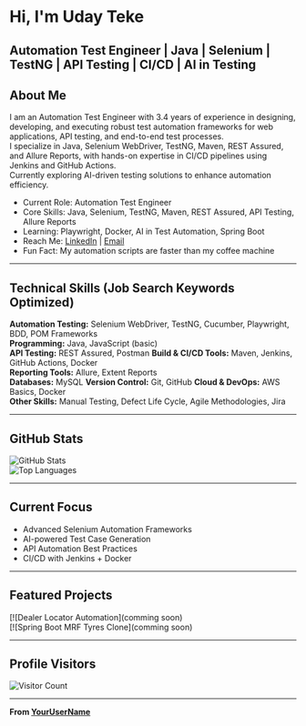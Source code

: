 # Hi, I'm Uday Teke
## Automation Test Engineer | Java | Selenium | TestNG | API Testing | CI/CD | AI in Testing

## About Me
I am an Automation Test Engineer with 3.4 years of experience in designing, developing, and executing robust test automation frameworks for web applications, API testing, and end-to-end test processes.  
I specialize in Java, Selenium WebDriver, TestNG, Maven, REST Assured, and Allure Reports, with hands-on expertise in CI/CD pipelines using Jenkins and GitHub Actions.  
Currently exploring AI-driven testing solutions to enhance automation efficiency.

- Current Role: Automation Test Engineer  
- Core Skills: Java, Selenium, TestNG, Maven, REST Assured, API Testing, Allure Reports  
- Learning: Playwright, Docker, AI in Test Automation, Spring Boot  
- Reach Me: [LinkedIn](https://www.linkedin.com/in/udayteke) | [Email](uday.teke23@gmail.com)  
- Fun Fact: My automation scripts are faster than my coffee machine

---

## Technical Skills (Job Search Keywords Optimized)
**Automation Testing:** Selenium WebDriver, TestNG, Cucumber, Playwright, BDD, POM Frameworks  
**Programming:** Java, JavaScript (basic)  
**API Testing:** REST Assured, Postman
**Build & CI/CD Tools:** Maven, Jenkins, GitHub Actions, Docker  
**Reporting Tools:** Allure, Extent Reports  
**Databases:** MySQL 
**Version Control:** Git, GitHub
**Cloud & DevOps:** AWS Basics, Docker  
**Other Skills:** Manual Testing, Defect Life Cycle, Agile Methodologies, Jira

---

## GitHub Stats
![GitHub Stats](https://github-readme-stats.vercel.app/api?username=YourUserName&show_icons=true&theme=default&count_private=true)  
![Top Languages](https://github-readme-stats.vercel.app/api/top-langs/?username=YourUserName&layout=compact&theme=default)

---

## Current Focus
- Advanced Selenium Automation Frameworks  
- AI-powered Test Case Generation    
- API Automation Best Practices  
- CI/CD with Jenkins + Docker  

---

## Featured Projects
[![Dealer Locator Automation](comming soon)  
[![Spring Boot MRF Tyres Clone](comming soon)  

---

## Profile Visitors
![Visitor Count](https://komarev.com/ghpvc/?username=YourUserName&color=grey)

---

**From [YourUserName](https://github.com/udayteke23)**



